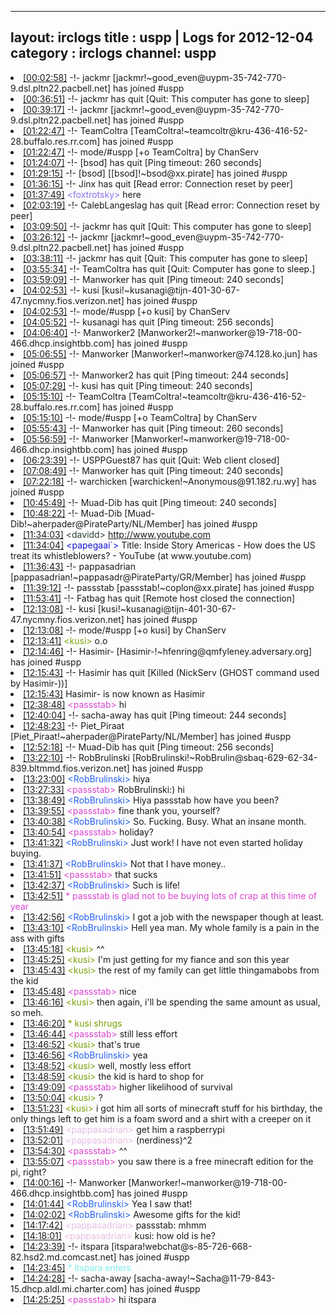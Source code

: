 
---
layout: irclogs
title : uspp | Logs for 2012-12-04
category : irclogs
channel: uspp
---
<li class="logitem"><a href="#00:02:58" name="00:02:58" class="time">[00:02:58]</a> -!- <span class="join">jackmr</span> [jackmr!~good_even@uypm-35-742-770-9.dsl.pltn22.pacbell.net] has joined #uspp </li>
<li class="logitem"><a href="#00:36:51" name="00:36:51" class="time">[00:36:51]</a> -!- <span class="quit">jackmr</span> has quit [Quit: This computer has gone to sleep] </li>
<li class="logitem"><a href="#00:39:17" name="00:39:17" class="time">[00:39:17]</a> -!- <span class="join">jackmr</span> [jackmr!~good_even@uypm-35-742-770-9.dsl.pltn22.pacbell.net] has joined #uspp </li>
<li class="logitem"><a href="#01:22:47" name="01:22:47" class="time">[01:22:47]</a> -!- <span class="join">TeamColtra</span> [TeamColtra!~teamcoltr@kru-436-416-52-28.buffalo.res.rr.com] has joined #uspp </li>
<li class="logitem"><a href="#01:22:47" name="01:22:47" class="time">[01:22:47]</a> -!- mode/<span class="mode">#uspp</span> [+o TeamColtra] by ChanServ </li>
<li class="logitem"><a href="#01:24:07" name="01:24:07" class="time">[01:24:07]</a> -!- <span class="quit">[bsod]</span> has quit [Ping timeout: 260 seconds] </li>
<li class="logitem"><a href="#01:29:15" name="01:29:15" class="time">[01:29:15]</a> -!- <span class="join">[bsod]</span> [[bsod]!~bsod@xx.pirate] has joined #uspp </li>
<li class="logitem"><a href="#01:36:15" name="01:36:15" class="time">[01:36:15]</a> -!- <span class="quit">Jinx</span> has quit [Read error: Connection reset by peer] </li>
<li class="logitem"><a href="#01:37:49" name="01:37:49" class="time">[01:37:49]</a> <span class="person" style="color:#8b6feb">&lt;foxtrotsky&gt;</span> here </li>
<li class="logitem"><a href="#02:03:19" name="02:03:19" class="time">[02:03:19]</a> -!- <span class="quit">CalebLangeslag</span> has quit [Read error: Connection reset by peer] </li>
<li class="logitem"><a href="#03:09:50" name="03:09:50" class="time">[03:09:50]</a> -!- <span class="quit">jackmr</span> has quit [Quit: This computer has gone to sleep] </li>
<li class="logitem"><a href="#03:26:12" name="03:26:12" class="time">[03:26:12]</a> -!- <span class="join">jackmr</span> [jackmr!~good_even@uypm-35-742-770-9.dsl.pltn22.pacbell.net] has joined #uspp </li>
<li class="logitem"><a href="#03:38:11" name="03:38:11" class="time">[03:38:11]</a> -!- <span class="quit">jackmr</span> has quit [Quit: This computer has gone to sleep] </li>
<li class="logitem"><a href="#03:55:34" name="03:55:34" class="time">[03:55:34]</a> -!- <span class="quit">TeamColtra</span> has quit [Quit: Computer has gone to sleep.] </li>
<li class="logitem"><a href="#03:59:09" name="03:59:09" class="time">[03:59:09]</a> -!- <span class="quit">Manworker</span> has quit [Ping timeout: 240 seconds] </li>
<li class="logitem"><a href="#04:02:53" name="04:02:53" class="time">[04:02:53]</a> -!- <span class="join">kusi</span> [kusi!~kusanagi@tijn-401-30-67-47.nycmny.fios.verizon.net] has joined #uspp </li>
<li class="logitem"><a href="#04:02:53" name="04:02:53" class="time">[04:02:53]</a> -!- mode/<span class="mode">#uspp</span> [+o kusi] by ChanServ </li>
<li class="logitem"><a href="#04:05:52" name="04:05:52" class="time">[04:05:52]</a> -!- <span class="quit">kusanagi</span> has quit [Ping timeout: 256 seconds] </li>
<li class="logitem"><a href="#04:06:40" name="04:06:40" class="time">[04:06:40]</a> -!- <span class="join">Manworker2</span> [Manworker2!~manworker@19-718-00-466.dhcp.insightbb.com] has joined #uspp </li>
<li class="logitem"><a href="#05:06:55" name="05:06:55" class="time">[05:06:55]</a> -!- <span class="join">Manworker</span> [Manworker!~manworker@74.128.ko.jun] has joined #uspp </li>
<li class="logitem"><a href="#05:06:57" name="05:06:57" class="time">[05:06:57]</a> -!- <span class="quit">Manworker2</span> has quit [Ping timeout: 244 seconds] </li>
<li class="logitem"><a href="#05:07:29" name="05:07:29" class="time">[05:07:29]</a> -!- <span class="quit">kusi</span> has quit [Ping timeout: 240 seconds] </li>
<li class="logitem"><a href="#05:15:10" name="05:15:10" class="time">[05:15:10]</a> -!- <span class="join">TeamColtra</span> [TeamColtra!~teamcoltr@kru-436-416-52-28.buffalo.res.rr.com] has joined #uspp </li>
<li class="logitem"><a href="#05:15:10" name="05:15:10" class="time">[05:15:10]</a> -!- mode/<span class="mode">#uspp</span> [+o TeamColtra] by ChanServ </li>
<li class="logitem"><a href="#05:55:43" name="05:55:43" class="time">[05:55:43]</a> -!- <span class="quit">Manworker</span> has quit [Ping timeout: 260 seconds] </li>
<li class="logitem"><a href="#05:56:59" name="05:56:59" class="time">[05:56:59]</a> -!- <span class="join">Manworker</span> [Manworker!~manworker@19-718-00-466.dhcp.insightbb.com] has joined #uspp </li>
<li class="logitem"><a href="#06:23:39" name="06:23:39" class="time">[06:23:39]</a> -!- <span class="quit">USPPGuest87</span> has quit [Quit: Web client closed] </li>
<li class="logitem"><a href="#07:08:49" name="07:08:49" class="time">[07:08:49]</a> -!- <span class="quit">Manworker</span> has quit [Ping timeout: 240 seconds] </li>
<li class="logitem"><a href="#07:22:18" name="07:22:18" class="time">[07:22:18]</a> -!- <span class="join">warchicken</span> [warchicken!~Anonymous@91.182.ru.wy] has joined #uspp </li>
<li class="logitem"><a href="#10:45:49" name="10:45:49" class="time">[10:45:49]</a> -!- <span class="quit">Muad-Dib</span> has quit [Ping timeout: 240 seconds] </li>
<li class="logitem"><a href="#10:48:22" name="10:48:22" class="time">[10:48:22]</a> -!- <span class="join">Muad-Dib</span> [Muad-Dib!~aherpader@PirateParty/NL/Member] has joined #uspp </li>
<li class="logitem"><a href="#11:34:03" name="11:34:03" class="time">[11:34:03]</a> <span class="person" style="color:#2d3f2f">&lt;davidd&gt;</span> <a href="http://www.youtube.com/watch?v=Yk2BR1FXvaA&amp;feature=g-u" target="_blank">http://www.youtube.com</a> </li>
<li class="logitem"><a href="#11:34:04" name="11:34:04" class="time">[11:34:04]</a> <span class="person" style="color:#1514ce">&lt;papegaai`&gt;</span> Title: Inside Story Americas - How does the US treat its whistleblowers? - YouTube (at www.youtube.com) </li>
<li class="logitem"><a href="#11:36:43" name="11:36:43" class="time">[11:36:43]</a> -!- <span class="join">pappasadrian</span> [pappasadrian!~pappasadr@PirateParty/GR/Member] has joined #uspp </li>
<li class="logitem"><a href="#11:39:12" name="11:39:12" class="time">[11:39:12]</a> -!- <span class="join">passstab</span> [passstab!~coplon@xx.pirate] has joined #uspp </li>
<li class="logitem"><a href="#11:53:41" name="11:53:41" class="time">[11:53:41]</a> -!- <span class="quit">Fatbag</span> has quit [Remote host closed the connection] </li>
<li class="logitem"><a href="#12:13:08" name="12:13:08" class="time">[12:13:08]</a> -!- <span class="join">kusi</span> [kusi!~kusanagi@tijn-401-30-67-47.nycmny.fios.verizon.net] has joined #uspp </li>
<li class="logitem"><a href="#12:13:08" name="12:13:08" class="time">[12:13:08]</a> -!- mode/<span class="mode">#uspp</span> [+o kusi] by ChanServ </li>
<li class="logitem"><a href="#12:13:41" name="12:13:41" class="time">[12:13:41]</a> <span class="person" style="color:#7aa308">&lt;kusi&gt;</span> o.o </li>
<li class="logitem"><a href="#12:14:46" name="12:14:46" class="time">[12:14:46]</a> -!- <span class="join">Hasimir-</span> [Hasimir-!~hfenring@qmfyleney.adversary.org] has joined #uspp </li>
<li class="logitem"><a href="#12:15:43" name="12:15:43" class="time">[12:15:43]</a> -!- <span class="quit">Hasimir</span> has quit [Killed (NickServ (GHOST command used by Hasimir-))] </li>
<li class="logitem"><a href="#12:15:43" name="12:15:43" class="time">[12:15:43]</a> <span class="nick">Hasimir-</span> is now known as <span class="nick">Hasimir</span> </li>
<li class="logitem"><a href="#12:38:48" name="12:38:48" class="time">[12:38:48]</a> <span class="person" style="color:#dc45d1">&lt;passstab&gt;</span> hi </li>
<li class="logitem"><a href="#12:40:04" name="12:40:04" class="time">[12:40:04]</a> -!- <span class="quit">sacha-away</span> has quit [Ping timeout: 244 seconds] </li>
<li class="logitem"><a href="#12:48:23" name="12:48:23" class="time">[12:48:23]</a> -!- <span class="join">Piet_Piraat</span> [Piet_Piraat!~aherpader@PirateParty/NL/Member] has joined #uspp </li>
<li class="logitem"><a href="#12:52:18" name="12:52:18" class="time">[12:52:18]</a> -!- <span class="quit">Muad-Dib</span> has quit [Ping timeout: 256 seconds] </li>
<li class="logitem"><a href="#13:22:10" name="13:22:10" class="time">[13:22:10]</a> -!- <span class="join">RobBrulinski</span> [RobBrulinski!~RobBrulin@sbaq-629-62-34-839.bltmmd.fios.verizon.net] has joined #uspp </li>
<li class="logitem"><a href="#13:23:00" name="13:23:00" class="time">[13:23:00]</a> <span class="person" style="color:#2661f3">&lt;RobBrulinski&gt;</span> hiya </li>
<li class="logitem"><a href="#13:27:33" name="13:27:33" class="time">[13:27:33]</a> <span class="person" style="color:#dc45d1">&lt;passstab&gt;</span> RobBrulinski:) hi </li>
<li class="logitem"><a href="#13:38:49" name="13:38:49" class="time">[13:38:49]</a> <span class="person" style="color:#2661f3">&lt;RobBrulinski&gt;</span> Hiya passstab how have you been? </li>
<li class="logitem"><a href="#13:39:55" name="13:39:55" class="time">[13:39:55]</a> <span class="person" style="color:#dc45d1">&lt;passstab&gt;</span> fine thank you, yourself? </li>
<li class="logitem"><a href="#13:40:38" name="13:40:38" class="time">[13:40:38]</a> <span class="person" style="color:#2661f3">&lt;RobBrulinski&gt;</span> So. Fucking. Busy. What an insane month.  </li>
<li class="logitem"><a href="#13:40:54" name="13:40:54" class="time">[13:40:54]</a> <span class="person" style="color:#dc45d1">&lt;passstab&gt;</span> holiday? </li>
<li class="logitem"><a href="#13:41:32" name="13:41:32" class="time">[13:41:32]</a> <span class="person" style="color:#2661f3">&lt;RobBrulinski&gt;</span> Just work! I have not even started holiday buying.  </li>
<li class="logitem"><a href="#13:41:37" name="13:41:37" class="time">[13:41:37]</a> <span class="person" style="color:#2661f3">&lt;RobBrulinski&gt;</span> Not that I have money.. </li>
<li class="logitem"><a href="#13:41:51" name="13:41:51" class="time">[13:41:51]</a> <span class="person" style="color:#dc45d1">&lt;passstab&gt;</span> that sucks </li>
<li class="logitem"><a href="#13:42:37" name="13:42:37" class="time">[13:42:37]</a> <span class="person" style="color:#2661f3">&lt;RobBrulinski&gt;</span> Such is life!  </li>
<li class="logitem"><a href="#13:42:51" name="13:42:51" class="time">[13:42:51]</a> <span class="person" style="color:#dc45d1">* passstab is glad not to be buying lots of crap at this time of year</span> </li>
<li class="logitem"><a href="#13:42:56" name="13:42:56" class="time">[13:42:56]</a> <span class="person" style="color:#2661f3">&lt;RobBrulinski&gt;</span> I got a job with the newspaper though at least.  </li>
<li class="logitem"><a href="#13:43:10" name="13:43:10" class="time">[13:43:10]</a> <span class="person" style="color:#2661f3">&lt;RobBrulinski&gt;</span> Hell yea man. My whole family is a pain in the ass with gifts </li>
<li class="logitem"><a href="#13:45:18" name="13:45:18" class="time">[13:45:18]</a> <span class="person" style="color:#7aa308">&lt;kusi&gt;</span> ^^ </li>
<li class="logitem"><a href="#13:45:25" name="13:45:25" class="time">[13:45:25]</a> <span class="person" style="color:#7aa308">&lt;kusi&gt;</span> I'm just getting for my fiance and son this year </li>
<li class="logitem"><a href="#13:45:43" name="13:45:43" class="time">[13:45:43]</a> <span class="person" style="color:#7aa308">&lt;kusi&gt;</span> the rest of my family can get little thingamabobs from the kid </li>
<li class="logitem"><a href="#13:45:48" name="13:45:48" class="time">[13:45:48]</a> <span class="person" style="color:#dc45d1">&lt;passstab&gt;</span> nice </li>
<li class="logitem"><a href="#13:46:16" name="13:46:16" class="time">[13:46:16]</a> <span class="person" style="color:#7aa308">&lt;kusi&gt;</span> then again, i'll be spending the same amount as usual, so meh. </li>
<li class="logitem"><a href="#13:46:20" name="13:46:20" class="time">[13:46:20]</a> <span class="person" style="color:#7aa308">* kusi shrugs</span> </li>
<li class="logitem"><a href="#13:46:44" name="13:46:44" class="time">[13:46:44]</a> <span class="person" style="color:#dc45d1">&lt;passstab&gt;</span> still less effort </li>
<li class="logitem"><a href="#13:46:52" name="13:46:52" class="time">[13:46:52]</a> <span class="person" style="color:#7aa308">&lt;kusi&gt;</span> that's true </li>
<li class="logitem"><a href="#13:46:56" name="13:46:56" class="time">[13:46:56]</a> <span class="person" style="color:#2661f3">&lt;RobBrulinski&gt;</span> yea </li>
<li class="logitem"><a href="#13:48:52" name="13:48:52" class="time">[13:48:52]</a> <span class="person" style="color:#7aa308">&lt;kusi&gt;</span> well, mostly less effort </li>
<li class="logitem"><a href="#13:48:59" name="13:48:59" class="time">[13:48:59]</a> <span class="person" style="color:#7aa308">&lt;kusi&gt;</span> the kid is hard to shop for </li>
<li class="logitem"><a href="#13:49:09" name="13:49:09" class="time">[13:49:09]</a> <span class="person" style="color:#dc45d1">&lt;passstab&gt;</span> higher likelihood of survival </li>
<li class="logitem"><a href="#13:50:04" name="13:50:04" class="time">[13:50:04]</a> <span class="person" style="color:#7aa308">&lt;kusi&gt;</span> ? </li>
<li class="logitem"><a href="#13:51:23" name="13:51:23" class="time">[13:51:23]</a> <span class="person" style="color:#7aa308">&lt;kusi&gt;</span> i got him all sorts of minecraft stuff for his birthday, the only things left to get him is a foam sword and a shirt with a creeper on it </li>
<li class="logitem"><a href="#13:51:49" name="13:51:49" class="time">[13:51:49]</a> <span class="person" style="color:#e9bee5">&lt;pappasadrian&gt;</span> get him a raspberrypi </li>
<li class="logitem"><a href="#13:52:01" name="13:52:01" class="time">[13:52:01]</a> <span class="person" style="color:#e9bee5">&lt;pappasadrian&gt;</span> (nerdiness)^2 </li>
<li class="logitem"><a href="#13:54:30" name="13:54:30" class="time">[13:54:30]</a> <span class="person" style="color:#dc45d1">&lt;passstab&gt;</span> ^^ </li>
<li class="logitem"><a href="#13:55:07" name="13:55:07" class="time">[13:55:07]</a> <span class="person" style="color:#dc45d1">&lt;passstab&gt;</span> you saw there is a free minecraft edition for the pi, right? </li>
<li class="logitem"><a href="#14:00:16" name="14:00:16" class="time">[14:00:16]</a> -!- <span class="join">Manworker</span> [Manworker!~manworker@19-718-00-466.dhcp.insightbb.com] has joined #uspp </li>
<li class="logitem"><a href="#14:01:44" name="14:01:44" class="time">[14:01:44]</a> <span class="person" style="color:#2661f3">&lt;RobBrulinski&gt;</span> Yea I saw that! </li>
<li class="logitem"><a href="#14:02:02" name="14:02:02" class="time">[14:02:02]</a> <span class="person" style="color:#2661f3">&lt;RobBrulinski&gt;</span> Awesome gifts for the kid! </li>
<li class="logitem"><a href="#14:17:42" name="14:17:42" class="time">[14:17:42]</a> <span class="person" style="color:#e9bee5">&lt;pappasadrian&gt;</span> passstab: mhmm </li>
<li class="logitem"><a href="#14:18:01" name="14:18:01" class="time">[14:18:01]</a> <span class="person" style="color:#e9bee5">&lt;pappasadrian&gt;</span> kusi: how old is he? </li>
<li class="logitem"><a href="#14:23:39" name="14:23:39" class="time">[14:23:39]</a> -!- <span class="join">itspara</span> [itspara!webchat@s-85-726-668-82.hsd2.md.comcast.net] has joined #uspp </li>
<li class="logitem"><a href="#14:23:45" name="14:23:45" class="time">[14:23:45]</a> <span class="person" style="color:#7deee6">* itspara enters</span> </li>
<li class="logitem"><a href="#14:24:28" name="14:24:28" class="time">[14:24:28]</a> -!- <span class="join">sacha-away</span> [sacha-away!~Sacha@11-79-843-15.dhcp.aldl.mi.charter.com] has joined #uspp </li>
<li class="logitem"><a href="#14:25:25" name="14:25:25" class="time">[14:25:25]</a> <span class="person" style="color:#dc45d1">&lt;passstab&gt;</span> hi itspara  </li>


